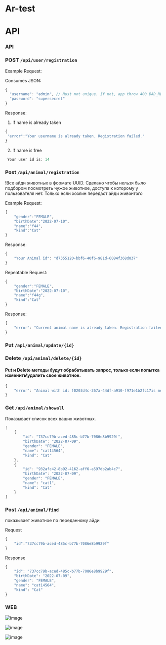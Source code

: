 # Ar-test
# API

### API 

### POST ```/api/user/registration```
Example Request:

Consumes JSON:
```javascript
{
  "username": "admin", // Must not unique. If not, app throw 400 BAD_REQUEST
  "password": "supersecret" 
}
```

Response:

1) If name is already taken

```javascript
{
 "error":"Your username is already taken. Registration failed."
}
```

2) If name is free

```javascript
 Your user id is: 14
```

### Post ```/api/animal/registration```

!Все айди животных в формате UUID. Сделано чтобы нельзя было подбором посмотреть чужое животное, доступа к которому у пользователя нет. Только если хозяин передаст айди живонтого


Example Request: 

```javascript
{
    "gender":"FEMALE",
    "birthDate":"2022-07-10",
    "name":"f44",
    "kind":"Cat"
}
```

Response: 

```javascript
{
    "Your Animal id": "d7355120-bbf6-40f6-981d-6084f368d037"
}
```


Repeatable Request:

```javascript
{
    "gender":"FEMALE",
    "birthDate":"2022-07-10",
    "name":"f44g",
    "kind":"Cat"
}
```


Response:

```javascript
{
    "error": "Current animal name is already taken. Registration failed."
}
```

### Put ```/api/animal/update/{id}```



### Delete ```/api/animal/delete/{id}```

#### Put и Delete методы будут обрабатывать запрос, только если попытка изменить\удалить свое животное. 

```javascript
{
    "error": "Animal with id: f0203d4c-367a-44df-a910-f971e1b2fc17is not yours. You can`t update him. Update failing."
}
```


### Get ```/api/animal/showall```

Показывает список всех ваших животных.

```javascript
[
    {
        "id": "737cc79b-aced-485c-b77b-7086e8b9929f",
        "birthDate": "2022-07-09",
        "gender": "FEMALE",
        "name": "cat14564",
        "kind": "Cat"
    },
    {
        "id": "932afc42-8b92-4162-aff6-a597db2ab4c7",
        "birthDate": "2022-07-09",
        "gender": "FEMALE",
        "name": "cat1",
        "kind": "Cat"
    }
]
```


### Post ```/api/animal/find```

показывает животное по переданному айди

Request 

```javascript
{
    "id":"737cc79b-aced-485c-b77b-7086e8b9929f"
}
```


Response 

```javascript
{
    "id": "737cc79b-aced-485c-b77b-7086e8b9929f",
    "birthDate": "2022-07-09",
    "gender": "FEMALE",
    "name": "cat14564",
    "kind": "Cat"
}
```


### WEB

![image](https://user-images.githubusercontent.com/91428346/178155209-bdc90cbf-4752-488f-bdb6-7b56f8bcf79f.png)

![image](https://user-images.githubusercontent.com/91428346/178155874-e9d8edcb-85d9-41c8-a0c5-d943f6231d0b.png)


![image](https://user-images.githubusercontent.com/91428346/178155893-618bd37b-4dad-4e73-97c6-8e849cd41808.png)






